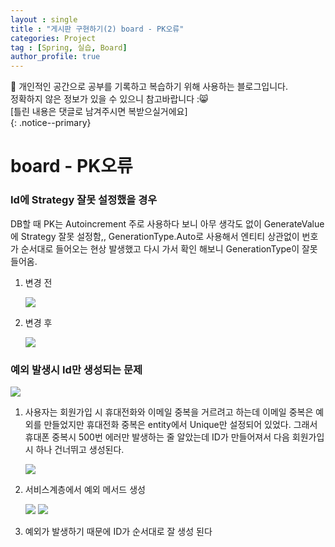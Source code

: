 ```yaml
---
layout : single
title : "게시판 구현하기(2) board - PK오류"
categories: Project
tag : [Spring, 실습, Board]
author_profile: true
---
```


📌 개인적인 공간으로 공부를 기록하고 복습하기 위해 사용하는 블로그입니다. <br>
정확하지 않은 정보가 있을 수 있으니 참고바랍니다 :😸 <br>
[틀린 내용은 댓글로 남겨주시면 복받으실거에요]  
{: .notice--primary}


# board - PK오류


### Id에 Strategy 잘못 설정했을 경우

DB할 때 PK는 Autoincrement 주로 사용하다 보니 아무 생각도 없이 GenerateValue에 Strategy 잘못 설정함,, GenerationType.Auto로 사용해서 엔티티 상관없이 번호가 순서대로 들어오는 현상 발생했고 다시 가서 확인 해보니 GenerationType이 잘못 들어옴.

1. 변경 전
    
    <img src="https://github.com/user-attachments/assets/f16eab10-1d45-41e5-9d6a-2a9b45b93df2"/>
    
2. 변경 후
    
    <img src="https://github.com/user-attachments/assets/c5ccdf37-0a75-4274-bada-335095a8b625"/>
    

### 예외 발생시 Id만 생성되는 문제

<img src="https://github.com/user-attachments/assets/dbf91c8a-346d-4560-8704-58c3f66ffefe"/>

1. 사용자는 회원가입 시 휴대전화와 이메일 중복을 거르려고 하는데 이메일 중복은 예외를 만들었지만 휴대전화 중복은 entity에서 Unique만 설정되어 있었다. 그래서 휴대폰 중복시 500번 에러만 발생하는 줄 알았는데 ID가 만들어져서 다음 회원가입시 하나 건너뛰고 생성된다.
    
    <img src="https://github.com/user-attachments/assets/317f044a-69e1-4a2c-80df-bc6a6dbece5c"/>
    
2. 서비스계층에서 예외 메서드 생성
    
    <img src="https://github.com/user-attachments/assets/874b32ae-9099-439f-aaab-870b6959f2cb"/>
    
    <img src="https://github.com/user-attachments/assets/0453d5f8-116b-4f64-adc1-055aba38ec4a"/>
    
3. 예외가 발생하기 때문에 ID가 순서대로 잘 생성 된다